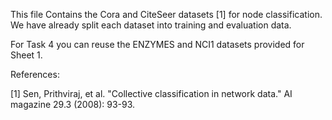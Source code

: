 This file Contains the Cora and CiteSeer datasets [1] for node classification.
We have already split each dataset into training and evaluation data.

For Task 4 you can reuse the ENZYMES and NCI1 datasets provided for Sheet 1.

References:

[1] Sen, Prithviraj, et al. "Collective classification in network data." AI magazine 29.3 (2008): 93-93.